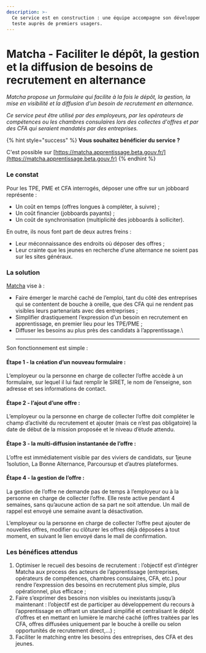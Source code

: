 ```yaml
---
description: >-
  Ce service est en construction : une équipe accompagne son développement et le
  teste auprès de premiers usagers.
---
```


# Matcha - Faciliter le dépôt, la gestion et la diffusion de besoins de recrutement en alternance

_Matcha propose un formulaire qui facilite à la fois le dépôt, la gestion, la mise en visibilité et la diffusion d’un besoin de recrutement en alternance._

_Ce service peut être utilisé par des employeurs, par les opérateurs de compétences ou les chambres consulaires lors des collectes d'offres et par des CFA qui seraient mandatés par des entreprises._

{% hint style="success" %}
**Vous souhaitez bénéficier du service ?**&#x20;

C'est possible sur [https://matcha.apprentissage.beta.gouv.fr/](https://matcha.apprentissage.beta.gouv.fr)
{% endhint %}

### Le constat

Pour les TPE, PME et CFA interrogés, déposer une offre sur un jobboard représente :&#x20;

* Un coût en temps (offres longues à compléter, à suivre) ;&#x20;
* Un coût financier (jobboards payants) ;&#x20;
* Un coût de synchronisation (multiplicité des jobboards à solliciter).&#x20;

En outre, ils nous font part de deux autres freins :&#x20;

* Leur méconnaissance des endroits où déposer des offres ;&#x20;
* Leur crainte que les jeunes en recherche d’une alternance ne soient pas sur les sites généraux.

### La solution

[Matcha](https://matcha.apprentissage.beta.gouv.fr) vise à :

* Faire émerger le marché caché de l’emploi, tant du côté des entreprises qui se contentent de bouche à oreille, que des CFA qui ne rendent pas visibles leurs partenariats avec des entreprises ;&#x20;
* Simplifier drastiquement l’expression d’un besoin en recrutement en apprentissage, en premier lieu pour les TPE/PME ;&#x20;
* Diffuser les besoins au plus près des candidats à l’apprentissage.\
  ****

Son fonctionnement est simple :

#### Étape 1 - la création d’un nouveau formulaire : <a href="#etape-1-la-creation-dun-nouveau-formulaire" id="etape-1-la-creation-dun-nouveau-formulaire"></a>

L’employeur ou la personne en charge de collecter l’offre accède à un formulaire, sur lequel il lui faut remplir le SIRET, le nom de l’enseigne, son adresse et ses informations de contact.

#### Étape 2 - l’ajout d’une offre : <a href="#etape-2-lajout-dune-offre" id="etape-2-lajout-dune-offre"></a>

L’employeur ou la personne en charge de collecter l’offre doit compléter le champ d’activité du recrutement et ajouter (mais ce n’est pas obligatoire) la date de début de la mission proposée et le niveau d’étude attendu.

#### Étape 3 - la multi-diffusion instantanée de l’offre : <a href="#etape-3-la-multi-diffusion-instantanee-de-loffre" id="etape-3-la-multi-diffusion-instantanee-de-loffre"></a>

L’offre est immédiatement visible par des viviers de candidats, sur 1jeune 1solution, La Bonne Alternance, Parcoursup et d’autres plateformes.

#### Étape 4 - la gestion de l’offre : <a href="#etape-4-la-gestion-de-loffre" id="etape-4-la-gestion-de-loffre"></a>

La gestion de l’offre ne demande pas de temps à l’employeur ou à la personne en charge de collecter l’offre. Elle reste active pendant 4 semaines, sans qu’aucune action de sa part ne soit attendue. Un mail de rappel est envoyé une semaine avant la désactivation.

L’employeur ou la personne en charge de collecter l’offre peut ajouter de nouvelles offres, modifier ou clôturer les offres déjà déposées à tout moment, en suivant le lien envoyé dans le mail de confirmation.

### Les bénéfices attendus

1. Optimiser le recueil des besoins de recrutement : l’objectif est d’intégrer Matcha aux process des acteurs de l’apprentissage (entreprises, opérateurs de compétences, chambres consulaires, CFA, etc.) pour rendre l’expression des besoins en recrutement plus simple, plus opérationnel, plus efficace ;&#x20;
2. Faire s’exprimer des besoins non visibles ou inexistants jusqu’à maintenant : l’objectif est de participer au développement du recours à l’apprentissage en offrant un standard simplifié et centralisant le dépôt d’offres et en mettant en lumière le marché caché (offres traitées par les CFA, offres diffusées uniquement par le bouche à oreille ou selon opportunités de recrutement direct,...) ;&#x20;
3. Faciliter le matching entre les besoins des entreprises, des CFA et des jeunes.

###
